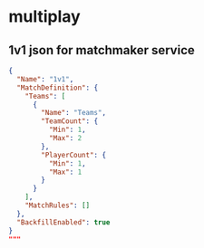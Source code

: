 # multiplay

## 1v1 json for matchmaker service
```json
{
  "Name": "1v1",
  "MatchDefinition": {
    "Teams": [
      {
        "Name": "Teams",
        "TeamCount": {
          "Min": 1,
          "Max": 2
        },
        "PlayerCount": {
          "Min": 1,
          "Max": 1
        }
      }
    ],
    "MatchRules": []
  },
  "BackfillEnabled": true
}
"""
